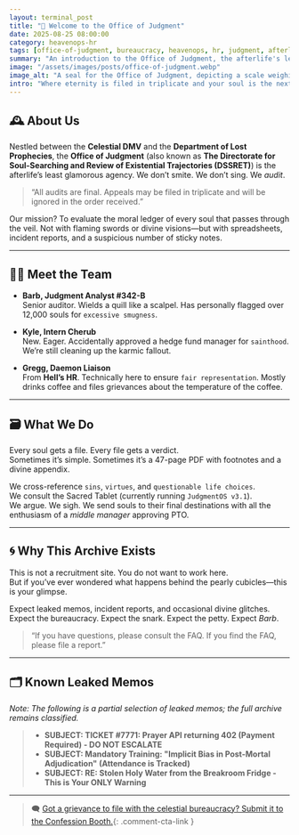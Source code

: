 ```yaml
---
layout: terminal_post
title: "📎 Welcome to the Office of Judgment"
date: 2025-08-25 08:00:00
category: heavenops-hr
tags: [office-of-judgment, bureaucracy, heavenops, hr, judgment, afterlife]
summary: "An introduction to the Office of Judgment, the afterlife's least glamorous celestial agency, where souls are audited with spreadsheets and sticky notes."
image: "/assets/images/posts/office-of-judgment.webp"
image_alt: "A seal for the Office of Judgment, depicting a scale weighing a soul against a clipboard."
intro: "Where eternity is filed in triplicate and your soul is the next ticket in the queue."
---
```


## 🕰️ About Us  
Nestled between the **Celestial DMV** and the **Department of Lost Prophecies**, the **Office of Judgment** (also known as **The Directorate for Soul-Searching and Review of Existential Trajectories (DSSRET)**) is the afterlife’s least glamorous agency. We don’t smite. We don’t sing. We *audit*.

> “All audits are final. Appeals may be filed in triplicate and will be ignored in the order received.”

Our mission? To evaluate the moral ledger of every soul that passes through the veil. Not with flaming swords or divine visions—but with spreadsheets, incident reports, and a suspicious number of sticky notes.

---

## 🧑‍💼 Meet the Team  
- **Barb, Judgment Analyst #342-B**  
  Senior auditor. Wields a quill like a scalpel. Has personally flagged over 12,000 souls for `excessive smugness`.

- **Kyle, Intern Cherub**  
  New. Eager. Accidentally approved a hedge fund manager for `sainthood`. We’re still cleaning up the karmic fallout.

- **Gregg, Daemon Liaison**  
  From **Hell’s HR**. Technically here to ensure `fair representation`. Mostly drinks coffee and files grievances about the temperature of the coffee.

---

## 🗃️ What We Do  
Every soul gets a file. Every file gets a verdict.  
Sometimes it’s simple. Sometimes it’s a 47-page PDF with footnotes and a divine appendix.

We cross-reference `sins`, `virtues`, and `questionable life choices`.    
We consult the Sacred Tablet (currently running `JudgmentOS v3.1`).   
We argue. We sigh. We send souls to their final destinations with all the enthusiasm of a *middle manager* approving PTO.

---

## 🌀 Why This Archive Exists  
This is not a recruitment site. You do not want to work here.  
But if you’ve ever wondered what happens behind the pearly cubicles—this is your glimpse.

Expect leaked memos, incident reports, and occasional divine glitches.  
Expect the bureaucracy. Expect the snark. Expect the petty. Expect *Barb*.


> “If you have questions, please consult the FAQ. If you find the FAQ, please file a report.”   

---

## 🗂️ Known Leaked Memos
*Note: The following is a partial selection of leaked memos; the full archive remains classified.*

> - **SUBJECT: TICKET #7771: Prayer API returning 402 (Payment Required) - DO NOT ESCALATE**
> - **SUBJECT: Mandatory Training: "Implicit Bias in Post-Mortal Adjudication" (Attendance is Tracked)**
> - **SUBJECT: RE: Stolen Holy Water from the Breakroom Fridge - This is Your ONLY Warning**

---


> 🗨️ [Got a grievance to file with the celestial bureaucracy? Submit it to the Confession Booth.](#confessions){: .comment-cta-link }


